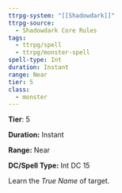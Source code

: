 ```yaml
---
ttrpg-system: "[[Shadowdark]]"
ttrpg-source:
  - Shadowdark Core Rules
tags:
  - ttrpg/spell
  - ttrpg/monster-spell
spell-type: Int
duration: Instant
range: Near
tier: 5
class:
  - monster
---
```

**Tier**: 5

**Duration:** Instant

**Range:** Near

**DC/Spell Type:** Int DC 15

Learn the *True Name* of target.
